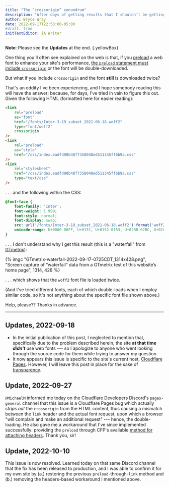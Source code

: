 ```yaml
---
title: "The “crossorigin” conundrum"
description: "After days of getting results that I shouldn’t be getting, I’m sending up an SOS to anyone who can set me straight."
author: Bryce Wray
date: 2022-09-17T22:58:00-05:00
#draft: true
initTextEditor: iA Writer
---
```


**Note**: Please see the **Updates** at the end.
{.yellowBox}

One thing you'll often see explained on the web is that, if you [preload](https://developer.mozilla.org/en-US/docs/Web/HTML/Link_types/preload) a web font to enhance your site's performance, [the `preload` statement must include `crossorigin`](https://developer.mozilla.org/en-US/docs/Web/HTML/Link_types/preload#cors-enabled_fetches) or the font will be double-downloaded.

But what if you include `crossorigin` and the font **still** is downloaded twice?

That's an oddity I've been experiencing, and I hope somebody reading this will have the answer; because, for days, I've tried in vain to figure this out. Given the following HTML (formatted here for easier reading):

```html
<link
	rel="preload"
	as="font"
	href="/fonts/Inter-3-19_subset_2021-06-18.woff2"
	type="font/woff2"
	crossorigin
/>
<link
	rel="preload"
	as="style"
	href="/css/index.eadfd90b48f7358048ed511345ff6b9a.css"
/>
<link
	rel="stylesheet"
	href="/css/index.eadfd90b48f7358048ed511345ff6b9a.css"
	type="text/css"
/>
```

. . . and the following within the CSS:

```css
@font-face {
	font-family: 'Inter';
	font-weight: 1 999;
	font-style: normal;
	font-display: swap;
	src: url('/fonts/Inter-3-19_subset_2021-06-18.woff2') format('woff2-variations'), url('/fonts/Inter-3-19_subset_2021-06-18.woff2') format('woff2');
	unicode-range: U+0000-00FF, U+0131, U+0152-0153, U+02BB-02BC, U+02C6, U+02DA, U+02DC, U+2000-206F, U+2074, U+20AC, U+2122, U+2191, U+2193, U+2212, U+2215, U+FEFF, U+FFFD;
}
```

. . . I don't understand why I get this result (this is a "waterfall" from [GTmetrix](https://gtmetrix.com)):

{% imgc "GTmetrix-waterfall-2022-09-17-0725CDT_1314x428.png", "Screen capture of “waterfall” data from a GTmetrix test of this website’s home page", 1314, 428 %}

. . . which shows that the `woff2` font file is loaded twice.

(And I've tried different fonts, each of which double-loads when I employ similar code, so it's not anything about the specific font file shown above.)

Help, please?? Thanks in advance.

----

## Updates, 2022-09-18

- In the initial publication of this post, I neglected to mention that, specifically due to the problem described herein, the site **at that time *didn't*** use web fonts --- so I apologize to anyone who went looking through the source code for them while trying to answer my question.
- It now appears this issue is specific to the site's current host, [Cloudflare Pages](https://pages.cloudflare.com). However, I will leave this post in place for the sake of [transparency](/posts/2019/10/otoh/).

## Update, 2022-09-27

`@MichaelM` informed me today on the Cloudflare Developers Discord's `pages-general` channel that this issue is a Cloudflare Pages bug which actually *strips out* the `crossorigin` from the HTML content, thus causing a mismatch between the `link` header and the actual font request, upon which a browser "will complain and make an additional request" --- hence, the double-loading. He also gave me a workaround that I've since implemented successfully: providing the `preload` through CFP's available [method for attaching headers](https://developers.cloudflare.com/pages/platform/headers/). Thank you, sir!

## Update, 2022-10-10

This issue is now resolved. Learned today on that same Discord channel that the fix has been released to production, and I was able to confirm it for my own site by (a.) restoring the previous `preload`-through-`link` method and (b.) removing the headers-based workaround I mentioned above.
